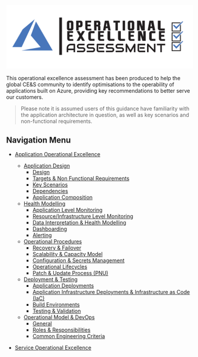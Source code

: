 [![Operational Excellence Assessment](/templates/media/operationalexcellence-icon.png "Operational Excellence Assessment")](#)

This operational excellence assessment has been produced to help the global CE&S community to identify optimisations to the operability of applications built on Azure, providing key recommendations to better serve our customers. 

> Please note it is assumed users of this guidance have familiarity with the application architecture in question, as well as key scenarios and non-functional requirements.


## Navigation Menu

- [Application Operational Excellence](./assessments/operationalexcellence/application.md)
  - [Application Design](./assessments/operationalexcellence/application.md#Application-Design)
    - [Design](./assessments/operationalexcellence/application.md#Design)
    - [Targets &amp; Non Functional Requirements](./assessments/operationalexcellence/application.md#Targets--Non-Functional-Requirements)
    - [Key Scenarios](./assessments/operationalexcellence/application.md#Key-Scenarios)
    - [Dependencies](./assessments/operationalexcellence/application.md#Dependencies)
    - [Application Composition](./assessments/operationalexcellence/application.md#Application-Composition)
  - [Health Modelling](./assessments/operationalexcellence/application.md#Health-Modelling)
    - [Application Level Monitoring](./assessments/operationalexcellence/application.md#Application-Level-Monitoring)
    - [Resource/Infrastructure Level Monitoring](./assessments/operationalexcellence/application.md#ResourceInfrastructure-Level-Monitoring)
    - [Data Interpretation &amp; Health Modelling](./assessments/operationalexcellence/application.md#Data-Interpretation--Health-Modelling)
    - [Dashboarding](./assessments/operationalexcellence/application.md#Dashboarding)
    - [Alerting](./assessments/operationalexcellence/application.md#Alerting)
  - [Operational Procedures](./assessments/operationalexcellence/application.md#Operational-Procedures)
    - [Recovery &amp; Failover](./assessments/operationalexcellence/application.md#Recovery--Failover)
    - [Scalability &amp; Capacity Model](./assessments/operationalexcellence/application.md#Scalability--Capacity-Model)
    - [Configuration &amp; Secrets Management](./assessments/operationalexcellence/application.md#Configuration--Secrets-Management)
    - [Operational Lifecycles](./assessments/operationalexcellence/application.md#Operational-Lifecycles)
    - [Patch &amp; Update Process (PNU)](./assessments/operationalexcellence/application.md#Patch--Update-Process-PNU)
  - [Deployment &amp; Testing](./assessments/operationalexcellence/application.md#Deployment--Testing)
    - [Application Deployments](./assessments/operationalexcellence/application.md#Application-Deployments)
    - [Application Infrastructure Deployments &amp; Infrastructure as Code (IaC)](./assessments/operationalexcellence/application.md#Application-Infrastructure-Deployments--Infrastructure-as-Code-IaC)
    - [Build Environments](./assessments/operationalexcellence/application.md#Build-Environments)
    - [Testing &amp; Validation](./assessments/operationalexcellence/application.md#Testing--Validation)
  - [Operational Model &amp; DevOps](./assessments/operationalexcellence/application.md#Operational-Model--DevOps)
    - [General](./assessments/operationalexcellence/application.md#General)
    - [Roles &amp; Responsibilities](./assessments/operationalexcellence/application.md#Roles--Responsibilities)
    - [Common Engineering Criteria ](./assessments/operationalexcellence/application.md#Common-Engineering-Criteria-)

- [Service Operational Excellence](./assessments/operationalexcellence/service.md)